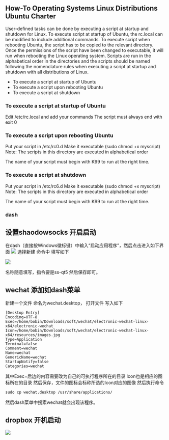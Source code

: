 ## How-To Operating Systems Linux Distributions Ubuntu Charter

User-defined tasks can be done by executing a script at startup and shutdown for Linux. To execute script at startup of Ubuntu, the rc.local can be modified to include additional commands. To execute script when rebooting Ubuntu, the script has to be copied to the relevant directory. Once the permissions of the script have been changed to executable, it will run when rebooting the Linux operating system. Scripts are run in the alphabetical order in the directories and the scripts should be named following the nomenclature rules when executing a script at startup and shutdown with all distributions of Linux.
- To execute a script at startup of Ubuntu
- To execute a script upon rebooting Ubuntu
- To execute a script at shutdown

### To execute a script at startup of Ubuntu

Edit /etc/rc.local and add your commands
The script must always end with exit 0

### To execute a script upon rebooting Ubuntu

Put your script in /etc/rc0.d
Make it executable (sudo chmod +x myscript)
Note: The scripts in this directory are executed in alphabetical order

The name of your script must begin with K99 to run at the right time.
### To execute a script at shutdown

Put your script in /etc/rc6.d
Make it executable (sudo chmod +x myscript)
Note: The scripts in this directory are executed in alphabetical order

The name of your script must begin with K99 to run at the right time.
### dash
## 设置shaodowsocks 开启启动
在dash（直接按Windows徽标键）中输入“启动应用程序”，然后点击进入如下界面
![](assets/startup-app-33380.png)
选择新建 命令中 填写如下

![](assets/startup-app-009ce.png)

名称随意填写，指令要是ss-qt5 然后保存即可。


## wechat 添加如dash菜单
新建一个文件 命名为wechat.desktop， 打开文件 写入如下
```
[Desktop Entry]
Encoding=UTF-8
Exec=/home/bobin/Downloads/soft/wechat/electronic-wechat-linux-x64/electronic-wechat
Icon=/home/bobin/Downloads/soft/wechat/electronic-wechat-linux-x64/resources/images.jpg
Type=Application
Terminal=false
Comment=wechat
Name=wechat
GenericName=wechat
StartupNotify=false
Categories=wechat
```
其中Exec=后边的内容需要改为自己的可执行程序所在的目录
Icon也是相应的图标所在的目录
然后保存，文件的图标会标称所选的Icon对应的图像
然后执行命令
```
sudo cp wechat.desktop /usr/share/applications/
```
然后dash菜单中搜索wechat就会出现该程序。

## dropbox 开机启动
![](assets/startup-app-ec2dd.png)
